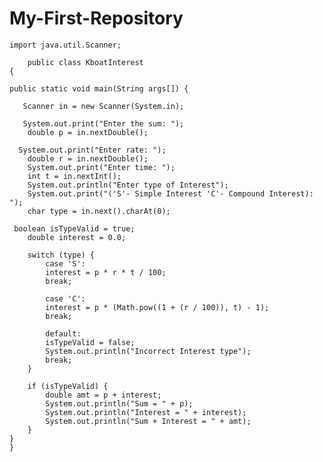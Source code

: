 # My-First-Repository


    import java.util.Scanner;

        public class KboatInterest
    {
   
    public static void main(String args[]) {
       
       Scanner in = new Scanner(System.in);
       
       System.out.print("Enter the sum: ");
        double p = in.nextDouble();
      
      System.out.print("Enter rate: ");
        double r = in.nextDouble();
        System.out.print("Enter time: ");
        int t = in.nextInt();
        System.out.println("Enter type of Interest");
        System.out.print("('S'- Simple Interest 'C'- Compound Interest): ");
        char type = in.next().charAt(0);
     
     boolean isTypeValid = true;
        double interest = 0.0;

        switch (type) {
            case 'S':
            interest = p * r * t / 100;
            break;

            case 'C':
            interest = p * (Math.pow((1 + (r / 100)), t) - 1);
            break;

            default:
            isTypeValid = false;
            System.out.println("Incorrect Interest type");
            break;
        }

        if (isTypeValid) {
            double amt = p + interest;
            System.out.println("Sum = " + p);
            System.out.println("Interest = " + interest);
            System.out.println("Sum + Interest = " + amt);
        }
    }
    }
